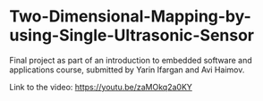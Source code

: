 # Two-Dimensional-Mapping-by-using-Single-Ultrasonic-Sensor

Final project as part of an introduction to embedded software and applications course, submitted by Yarin Ifargan and Avi Haimov.



Link to the video: https://youtu.be/zaMOkq2a0KY
